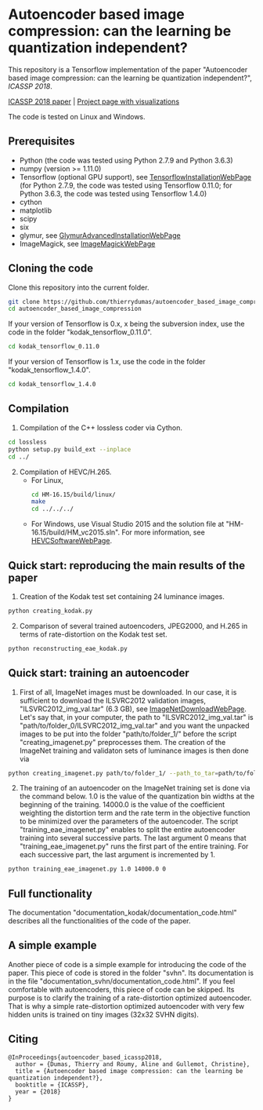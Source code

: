 # Autoencoder based image compression: can the learning be quantization independent?

This repository is a Tensorflow implementation of the paper "Autoencoder based image compression: can the learning be quantization independent?", *ICASSP 2018*.

[ICASSP 2018 paper](https://arxiv.org/abs/1802.09371) | [Project page with visualizations](https://www.irisa.fr/temics/demos/visualization_ae/visualizationAE.htm)

The code is tested on Linux and Windows.

## Prerequisites
  * Python (the code was tested using Python 2.7.9 and Python 3.6.3)
  * numpy (version >= 1.11.0)
  * Tensorflow (optional GPU support), see [TensorflowInstallationWebPage](https://www.tensorflow.org/install/) (for Python 2.7.9, the code was tested using Tensorflow 0.11.0; for Python 3.6.3, the code was tested using Tensorflow 1.4.0)
  * cython
  * matplotlib
  * scipy
  * six
  * glymur, see [GlymurAdvancedInstallationWebPage](https://glymur.readthedocs.io/en/v0.8.14/detailed_installation.html)
  * ImageMagick, see [ImageMagickWebPage](https://www.imagemagick.org)
  
## Cloning the code
Clone this repository into the current folder.
```sh
git clone https://github.com/thierrydumas/autoencoder_based_image_compression.git
cd autoencoder_based_image_compression
```
If your version of Tensorflow is 0.x, x being the subversion index, use the code in the folder "kodak_tensorflow_0.11.0".
```sh
cd kodak_tensorflow_0.11.0
```
If your version of Tensorflow is 1.x, use the code in the folder "kodak_tensorflow_1.4.0".
```sh
cd kodak_tensorflow_1.4.0
```

## Compilation
1. Compilation of the C++ lossless coder via Cython.
```sh
cd lossless
python setup.py build_ext --inplace
cd ../
```
2. Compilation of HEVC/H.265.
    * For Linux,
      ```sh
      cd HM-16.15/build/linux/
      make
      cd ../../../
      ```
    * For Windows, use Visual Studio 2015 and the solution file at "HM-16.15/build/HM_vc2015.sln". For more information, see [HEVCSoftwareWebPage](https://hevc.hhi.fraunhofer.de/).

## Quick start: reproducing the main results of the paper
1. Creation of the Kodak test set containing 24 luminance images.
```sh
python creating_kodak.py
```
2. Comparison of several trained autoencoders, JPEG2000, and H.265 in terms of rate-distortion on the Kodak test set.
```sh
python reconstructing_eae_kodak.py
```

## Quick start: training an autoencoder
1. First of all, ImageNet images must be downloaded. In our case, it is sufficient to download the ILSVRC2012 validation images, "ILSVRC2012_img_val.tar" (6.3 GB), see [ImageNetDownloadWebPage](http://image-net.org/download). Let's say that, in your computer, the path to "ILSVRC2012_img_val.tar" is "path/to/folder_0/ILSVRC2012_img_val.tar" and you want the unpacked images to be put into the folder "path/to/folder_1/" before the script "creating_imagenet.py" preprocesses them. The creation of the ImageNet training and validaton sets of luminance images is then done via
```sh
python creating_imagenet.py path/to/folder_1/ --path_to_tar=path/to/folder_0/ILSVRC2012_img_val.tar
```
2. The training of an autoencoder on the ImageNet training set is done via the command below. 1.0 is the value of the quantization bin widths at the beginning of the training. 14000.0 is the value of the coefficient weighting the distortion term and the rate term in the objective function to be minimized over the parameters of the autoencoder. The script "training_eae_imagenet.py" enables to split the entire autoencoder training into several successive parts. The last argument 0 means that "training_eae_imagenet.py" runs the first part of the entire training. For each successive part, the last argument is incremented by 1.
```sh
python training_eae_imagenet.py 1.0 14000.0 0
```

## Full functionality
The documentation "documentation_kodak/documentation_code.html" describes all the functionalities of the code of the paper.

## A simple example
Another piece of code is a simple example for introducing the code of the paper. This piece of code is stored in the folder "svhn". Its documentation is in the file "documentation_svhn/documentation_code.html". If you feel comfortable with autoencoders, this piece of code can be skipped. Its purpose is to clarify the training of a rate-distortion optimized autoencoder. That is why a simple rate-distortion optimized autoencoder with very few hidden units is trained on tiny images (32x32 SVHN digits).

## Citing
```
@InProceedings{autoencoder_based_icassp2018,
  author = {Dumas, Thierry and Roumy, Aline and Gullemot, Christine},
  title = {Autoencoder based image compression: can the learning be quantization independent?},
  booktitle = {ICASSP},
  year = {2018}
}

